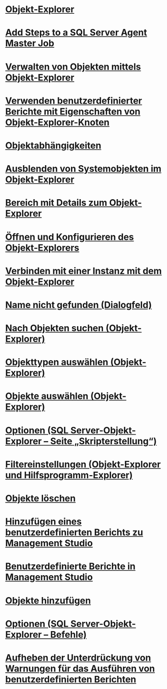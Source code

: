 # [Objekt-Explorer](object-explorer.md)
# [Add Steps to a SQL Server Agent Master Job](add-steps-to-a-sql-server-agent-master-job.md)
# [Verwalten von Objekten mittels Objekt-Explorer](manage-objects-by-using-object-explorer.md)
# [Verwenden benutzerdefinierter Berichte mit Eigenschaften von Objekt-Explorer-Knoten](use-custom-reports-with-object-explorer-node-properties.md)
# [Objektabhängigkeiten](object-dependencies.md)
# [Ausblenden von Systemobjekten im Objekt-Explorer](hide-system-objects-in-object-explorer.md)
# [Bereich mit Details zum Objekt-Explorer](object-explorer-details-pane.md)
# [Öffnen und Konfigurieren des Objekt-Explorers](open-and-configure-object-explorer.md)
# [Verbinden mit einer Instanz mit dem Objekt-Explorer](connect-to-an-instance-from-object-explorer.md)
# [Name nicht gefunden (Dialogfeld)](name-not-found-dialog-box.md)
# [Nach Objekten suchen (Objekt-Explorer)](browse-for-objects-object-explorer.md)
# [Objekttypen auswählen (Objekt-Explorer)](select-object-types-object-explorer.md)
# [Objekte auswählen (Objekt-Explorer)](select-objects-object-explorer.md)
# [Optionen (SQL Server-Objekt-Explorer – Seite „Skripterstellung“)](options-sql-server-object-explorer-scripting-page.md)
# [Filtereinstellungen (Objekt-Explorer und Hilfsprogramm-Explorer)](filter-settings-object-explorer-and-utility-explorer.md)
# [Objekte löschen](delete-objects.md)
# [Hinzufügen eines benutzerdefinierten Berichts zu Management Studio](add-a-custom-report-to-management-studio.md)
# [Benutzerdefinierte Berichte in Management Studio](custom-reports-in-management-studio.md)
# [Objekte hinzufügen](add-objects.md)
# [Optionen (SQL Server-Objekt-Explorer – Befehle)](options-sql-server-object-explorer-commands.md)
# [Aufheben der Unterdrückung von Warnungen für das Ausführen von benutzerdefinierten Berichten](unsuppress-run-custom-report-warnings.md)
